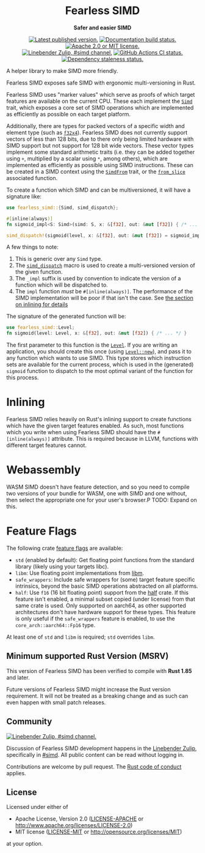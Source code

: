 <div align="center">

# Fearless SIMD

**Safer and easier SIMD**

[![Latest published version.](https://img.shields.io/crates/v/fearless_simd.svg)](https://crates.io/crates/fearless_simd)
[![Documentation build status.](https://img.shields.io/docsrs/fearless_simd.svg)](https://docs.rs/fearless_simd)
[![Apache 2.0 or MIT license.](https://img.shields.io/badge/license-Apache--2.0_OR_MIT-blue.svg)](#license)
\
[![Linebender Zulip, #simd channel.](https://img.shields.io/badge/Linebender-%23simd-blue?logo=Zulip)](https://xi.zulipchat.com/#narrow/channel/514230-simd)
[![GitHub Actions CI status.](https://img.shields.io/github/actions/workflow/status/linebender/fearless_simd/ci.yml?logo=github&label=CI)](https://github.com/linebender/fearless_simd/actions)
[![Dependency staleness status.](https://deps.rs/crate/fearless_simd/latest/status.svg)](https://deps.rs/crate/fearless_simd/)

</div>

<!-- We use cargo-rdme to update the README with the contents of lib.rs.
To edit the following section, update it in lib.rs, then run:
cargo rdme --workspace-project=fearless_simd --heading-base-level=0
Full documentation at https://github.com/orium/cargo-rdme -->

<!-- Intra-doc links used in lib.rs should be evaluated here. 
See https://linebender.org/blog/doc-include/ for related discussion. -->

[libm]: https://crates.io/crates/libm
[half]: https://docs.rs/half/latest/half/
[`f32x4`]: https://docs.rs/fearless_simd/latest/fearless_simd/generated/simd_types/struct.f32x4.html
[`Simd`]: https://docs.rs/fearless_simd/0.2.0/fearless_simd/generated/simd_trait/trait.Simd.html
[`SimdFrom`]: https://docs.rs/fearless_simd/0.2.0/fearless_simd/traits/trait.SimdFrom.html
[SimdBase::from_slice]: https://docs.rs/fearless_simd/0.2.0/fearless_simd/generated/simd_trait/trait.SimdBase.html#tymethod.from_slice
[`simd_dispatch`]: https://docs.rs/fearless_simd/0.2.0/fearless_simd/macros/macro.simd_dispatch.html
[`Level`]: https://docs.rs/fearless_simd/0.2.0/fearless_simd/enum.Level.html
[`Level::new`]: https://docs.rs/fearless_simd/0.2.0/fearless_simd/enum.Level.html#method.new
<!-- cargo-rdme start -->

A helper library to make SIMD more friendly.

Fearless SIMD exposes safe SIMD with ergonomic multi-versioning in Rust.

Fearless SIMD uses "marker values" which serve as proofs of which target features are available on the current CPU.
These each implement the [`Simd`] trait, which exposes a core set of SIMD operations which are implemented as
efficiently as possible on each target platform.

Additionally, there are types for packed vectors of a specific width and element type (such as [`f32x4`]).
Fearless SIMD does not currently support vectors of less than 128 bits, due to there only being limited hardware
with SIMD support but not support for 128 bit wide vectors. <!-- TODO: confirm -->
These vector types implement some standard arithmetic traits (i.e. they can be added together using
`+`, multiplied by a scalar using `*`, among others), which are implemented as efficiently
as possible using SIMD instructions.
These can be created in a SIMD context using the [`SimdFrom`] trait, or the
[`from_slice`][SimdBase::from_slice] associated function.

To create a function which SIMD and can be multiversioned, it will have a signature like:

```rust
use fearless_simd::{Simd, simd_dispatch};

#[inline(always)]
fn sigmoid_impl<S: Simd>(simd: S, x: &[f32], out: &mut [f32]) { /* ... */ }

simd_dispatch!(sigmoid(level, x: &[f32], out: &mut [f32]) = sigmoid_impl);
```

A few things to note:

1) This is generic over any `Simd` type.
2) The [`simd_dispatch`] macro is used to create a multi-versioned version of the given function.
3) The `_impl` suffix is used by convention to indicate the version of a function which will be dispatched to.
4) The `impl` function *must* be `#[inline(always)]`.
   The performance of the SIMD implementation will be poor if that isn't the case. See [the section on inlining for details](#inlining)

The signature of the generated function will be:

```rust
use fearless_simd::Level;
fn sigmoid(level: Level, x: &[f32], out: &mut [f32]) { /* ... */ }
```

The first parameter to this function is the [`Level`].
If you are writing an application, you should create this once (using [`Level::new`]), and pass it to any function which wants to use SIMD.
This type stores which instruction sets are available for the current process, which is used
in the (generated) `sigmoid` function to dispatch to the most optimal variant of the function for this process.

# Inlining

Fearless SIMD relies heavily on Rust's inlining support to create functions which have the
given target features enabled.
As such, most functions which you write when using Fearless SIMD should have the `#[inline(always)]` attribute.
This is required because in LLVM, functions with different target features cannot.

<!--
# Kernels vs not kernels

TODO: Talk about writing versions of functions which can be called in other `S: Simd` functions.
I think this pattern can also have a macro.
-->

# Webassembly

WASM SIMD doesn't have feature detection, and so you need to compile two versions of your bundle for WASM, one with SIMD and one without,
then select the appropriate one for your user's browser.P
TODO: Expand on this.

# Feature Flags

The following crate [feature flags](https://doc.rust-lang.org/cargo/reference/features.html#dependency-features) are available:

- `std` (enabled by default): Get floating point functions from the standard library (likely using your targets libc).
- `libm`: Use floating point implementations from [libm].
- `safe_wrappers`: Include safe wrappers for (some) target feature specific intrinsics,
  beyond the basic SIMD operations abstracted on all platforms.
- `half`: Use `f16` (16 bit floating point) support from the [half] crate.
  If this feature isn't enabled, a minimal subset copied (under license) from that same crate is used.
  Only supported on aarch64, as other supported architectures don't have hardware support for these types.
  This feature is only useful if the `safe_wrappers` feature is enabled, to use the `core_arch::aarch64::Fp16` type.

At least one of `std` and `libm` is required; `std` overrides `libm`.

<!-- cargo-rdme end -->

## Minimum supported Rust Version (MSRV)

This version of Fearless SIMD has been verified to compile with **Rust 1.85** and later.

Future versions of Fearless SIMD might increase the Rust version requirement.
It will not be treated as a breaking change and as such can even happen with small patch releases.

## Community

[![Linebender Zulip, #simd channel.](https://img.shields.io/badge/Linebender-%23simd-blue?logo=Zulip)](https://xi.zulipchat.com/#narrow/channel/514230-simd)

Discussion of Fearless SIMD development happens in the [Linebender Zulip](https://xi.zulipchat.com/), specifically in [#simd](https://xi.zulipchat.com/#narrow/channel/514230-simd).
All public content can be read without logging in.

Contributions are welcome by pull request.
The [Rust code of conduct] applies.

## License

Licensed under either of

- Apache License, Version 2.0 ([LICENSE-APACHE](LICENSE-APACHE) or <http://www.apache.org/licenses/LICENSE-2.0>)
- MIT license ([LICENSE-MIT](LICENSE-MIT) or <http://opensource.org/licenses/MIT>)

at your option.

[Rust Code of Conduct]: https://www.rust-lang.org/policies/code-of-conduct
